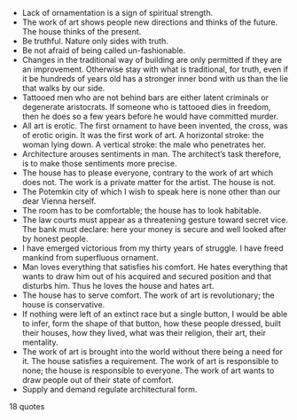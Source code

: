  - Lack of ornamentation is a sign of spiritual strength.
 - The work of art shows people new directions and thinks of the future. The house thinks of the present.
 - Be truthful. Nature only sides with truth.
 - Be not afraid of being called un-fashionable.
 - Changes in the traditional way of building are only permitted if they are an improvement. Otherwise stay with what is traditional, for truth, even if it be hundreds of years old has a stronger inner bond with us than the lie that walks by our side.
 - Tattooed men who are not behind bars are either latent criminals or degenerate aristocrats. If someone who is tattooed dies in freedom, then he does so a few years before he would have committed murder.
 - All art is erotic. The first ornament to have been invented, the cross, was of erotic origin. It was the first work of art. A horizontal stroke: the woman lying down. A vertical stroke: the male who penetrates her.
 - Architecture arouses sentiments in man. The architect’s task therefore, is to make those sentiments more precise.
 - The house has to please everyone, contrary to the work of art which does not. The work is a private matter for the artist. The house is not.
 - The Potemkin city of which I wish to speak here is none other than our dear Vienna herself.
 - The room has to be comfortable; the house has to look habitable.
 - The law courts must appear as a threatening gesture toward secret vice. The bank must declare: here your money is secure and well looked after by honest people.
 - I have emerged victorious from my thirty years of struggle. I have freed mankind from superfluous ornament.
 - Man loves everything that satisfies his comfort. He hates everything that wants to draw him out of his acquired and secured position and that disturbs him. Thus he loves the house and hates art.
 - The house has to serve comfort. The work of art is revolutionary; the house is conservative.
 - If nothing were left of an extinct race but a single button, I would be able to infer, form the shape of that button, how these people dressed, built their houses, how they lived, what was their religion, their art, their mentality.
 - The work of art is brought into the world without there being a need for it. The house satisfies a requirement. The work of art is responsible to none; the house is responsible to everyone. The work of art wants to draw people out of their state of comfort.
 - Supply and demand regulate architectural form.

18 quotes